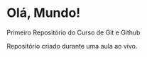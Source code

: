 # Olá, Mundo!
 Primeiro Repositório do Curso de Git e Github

Repositório criado durante uma aula ao vivo.